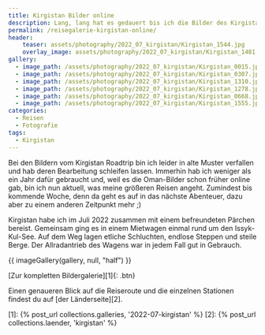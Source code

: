 ```yaml
---
title: Kirgistan Bilder online
description: Lang, lang hat es gedauert bis ich die Bilder des Kirgistan Roadtrips durchgegangen bin, aber hier sind sie nun.
permalink: /reisegalerie-kirgistan-online/
header:
    teaser: assets/photography/2022_07_kirgistan/Kirgistan_1544.jpg
    overlay_image: assets/photography/2022_07_kirgistan/Kirgistan_1481.jpg
gallery:
  - image_path: /assets/photography/2022_07_kirgistan/Kirgistan_0015.jpg
  - image_path: /assets/photography/2022_07_kirgistan/Kirgistan_0307.jpg
  - image_path: /assets/photography/2022_07_kirgistan/Kirgistan_1310.jpg
  - image_path: /assets/photography/2022_07_kirgistan/Kirgistan_1278.jpg
  - image_path: /assets/photography/2022_07_kirgistan/Kirgistan_0668.jpg
  - image_path: /assets/photography/2022_07_kirgistan/Kirgistan_1555.jpg
categories:
  - Reisen
  - Fotografie
tags:
  - Kirgistan
---
```


Bei den Bildern vom Kirgistan Roadtrip bin ich leider in alte Muster verfallen und hab deren Bearbeitung schleifen lassen.
Immerhin hab ich weniger als ein Jahr dafür gebraucht und, weil es die Oman-Bilder schon früher online gab, 
bin ich nun aktuell, was meine größeren Reisen angeht. Zumindest bis kommende Woche, denn da geht es auf in das nächste Abenteuer, 
dazu aber zu einem anderen Zeitpunkt mehr ;)

Kirgistan habe ich im Juli 2022 zusammen mit einem befreundeten Pärchen bereist. 
Gemeinsam ging es in einem Mietwagen einmal rund um den Issyk-Kul-See. 
Auf dem Weg lagen etliche Schluchten, endlose Steppen und steile Berge. 
Der Allradantrieb des Wagens war in jedem Fall gut in Gebrauch.

{{ imageGallery(gallery, null, "half") }}

[Zur kompletten Bildergalerie][1]{: .btn}

Einen genaueren Blick auf die Reiseroute und die einzelnen Stationen findest du auf [der Länderseite][2].

[1]: {% post_url collections.galleries, '2022-07-kirgistan' %}
[2]: {% post_url collections.laender, 'kirgistan' %}
